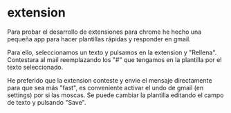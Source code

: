 # extension

Para probar el desarrollo de extensiones para chrome he hecho una pequeña app para hacer plantillas rápidas y responder en gmail.

Para ello, seleccionamos un texto y pulsamos en la extension y "Rellena". 
Contestara al mail reemplazando los "#" que tengamos en la plantilla por el texto seleccionado.

He preferido que la extension conteste y envie el mensaje directamente para que sea más "fast", es conveniente  activar el undo de gmail (en settings) por si las moscas.
Se puede cambiar la plantilla editando el campo de texto y pulsando "Save". 
